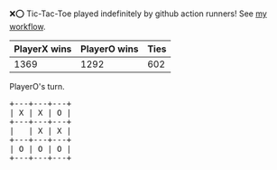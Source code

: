 :x::o: Tic-Tac-Toe played indefinitely by github action runners! See [my workflow](.github/workflows/play.yaml).

|PlayerX wins|PlayerO wins|Ties|
|-|-|-|
|1369|1292|602|

PlayerO's turn.

<pre>
+---+---+---+
| X | X | O |
+---+---+---+
|   | X | X |
+---+---+---+
| O | O | O |
+---+---+---+
</pre>